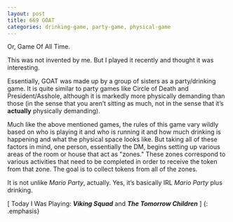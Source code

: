 ```yaml
---
layout: post
title: 669 GOAT
categories: drinking-game, party-game, physical-game
---
```

Or, Game Of All Time.

This was not invented by me.  But I played it recently and thought it was interesting.

Essentially, GOAT was made up by a group of sisters as a party/drinking game.  It is quite similar to party games like Circle of Death and President/Asshole, although it is markedly more physically demanding than those (in the sense that you aren’t sitting as much, not in the sense that it’s **actually** physically demanding).

Much like the above mentioned games, the rules of this game vary wildly based on who is playing it and who is running it and how much drinking is happening and what the physical space looks like.  But taking all of these factors in mind, one person, essentially the DM, begins setting up various areas of the room or house that act as "zones." These zones correspond to various activities that need to be completed in order to receive the token from that zone.  The goal is to collect tokens from all of the zones.

It is not unlike *Mario Party*, actually. Yes, it’s basically IRL *Mario Party* plus drinking.

[ Today I Was Playing: ***Viking Squad*** and ***The Tomorrow Children*** ]
{: .emphasis}